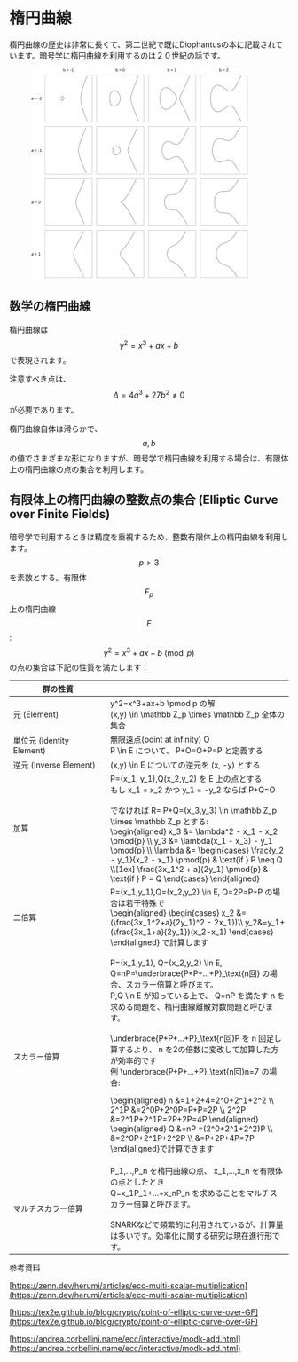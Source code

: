 # 楕円曲線

楕円曲線の歴史は非常に長くて、第二世紀で既にDiophantusの本に記載されています。暗号学に楕円曲線を利用するのは２０世紀の話です。

<figure><img src="../../.gitbook/assets/image (2) (1) (1) (1).png" alt=""><figcaption></figcaption></figure>

## 数学の楕円曲線

楕円曲線は $$y^2=x^3+ax+b$$ で表現されます。

注意すべき点は、 $$\Delta = 4a^3+27b^2 \neq 0$$ が必要であります。

楕円曲線自体は滑らかで、 $$a,b$$ の値でさまざまな形になりますが、暗号学で楕円曲線を利用する場合は、有限体上の楕円曲線の点の集合を利用します。



## 有限体上の楕円曲線の整数点の集合 (Elliptic Curve over Finite Fields)

暗号学で利用するときは精度を重視するため、整数有限体上の楕円曲線を利用します。 $$p>3$$ を素数とする。有限体 $$F_p$$ 上の楕円曲線 $$E$$: $$y^2=x^3+ax+b \pmod p$$ の点の集合は下記の性質を満たします：

<table><thead><tr><th width="161">群の性質</th><th></th></tr></thead><tbody><tr><td>元 (Element)</td><td><span class="math">y^2=x^3+ax+b \pmod p</span> の解<br> <span class="math">(x,y) \in \mathbb Z_p \times \mathbb Z_p</span> 全体の集合</td></tr><tr><td>単位元 (Identity Element)</td><td>無限遠点(point at infinity) <span class="math">O</span><br><span class="math">P \in E</span> について、 <span class="math">P+O=O+P=P</span> と定義する</td></tr><tr><td>逆元 (Inverse Element)</td><td><span class="math">(x,y) \in E</span> についての逆元を <span class="math">(x, -y)</span> とする</td></tr><tr><td>加算</td><td><span class="math">P=(x_1, y_1),Q(x_2,y_2)</span> を <span class="math">E</span> 上の点とする<br>もし <span class="math">x_1 = x_2</span> かつ <span class="math">y_1 = -y_2</span> ならば <span class="math">P+Q=O</span><br><br>でなければ <span class="math">R= P+Q=(x_3,y_3) \in \mathbb Z_p \times \mathbb Z_p</span> とする:<br><span class="math">\begin{aligned} x_3 &#x26;= \lambda^2 - x_1 - x_2 \pmod{p} \\ y_3 &#x26;= \lambda(x_1 - x_3) - y_1 \pmod{p} \\ \lambda &#x26;=  \begin{cases} \frac{y_2 - y_1}{x_2 - x_1} \pmod{p} &#x26; \text{if } P \neq Q \\[1ex] \frac{3x_1^2 + a}{2y_1} \pmod{p} &#x26; \text{if } P = Q \end{cases} \end{aligned}</span></td></tr><tr><td>二倍算</td><td><span class="math">P=(x_1,y_1),Q=(x_2,y_2) \in E, Q=2P=P+P</span> の場合は若干特殊で<br><span class="math">\begin{aligned} \begin{cases} x_2 &#x26;= (\frac{3x_1^2+a}{2y_1)^2 - 2x_1})\\ y_2&#x26;=y_1+(\frac{3x_1+a}{2y_1})(x_2-x_1) \end{cases} \end{aligned}</span> で計算します</td></tr><tr><td>スカラー倍算</td><td><p><span class="math">P=(x_1,y_1), Q=(x_2,y_2) \in E, Q=nP=\underbrace{P+P+...+P}_\text{n回}</span> の場合、スカラー倍算と呼びます。<br><span class="math">P,Q \in E</span> が知っている上で、 <span class="math">Q=nP</span> を満たす <span class="math">n</span> を求める問題を、楕円曲線離散対数問題と呼びます。<br><br><span class="math">\underbrace{P+P+...+P}_\text{n回}</span><span class="math">P</span> を <span class="math">n</span> 回足し算するより、 <span class="math">n</span> を<span class="math">2</span>の倍数に変改して加算した方が効率的です<br>例 <span class="math">\underbrace{P+P+...+P}_\text{n回}</span><span class="math">n=7</span> の場合:</p><p><span class="math">\begin{aligned} n &#x26;=1+2+4=2^0+2^1+2^2 \\ 2^1P &#x26;=2^0P+2^0P=P+P=2P \\ 2^2P &#x26;=2^1P+2^1P=2P+2P=4P \end{aligned}</span><br><span class="math">\begin{aligned} Q  &#x26;=nP =(2^0+2^1+2^2)P \\ &#x26;=2^0P+2^1P+2^2P \\ &#x26;=P+2P+4P=7P \end{aligned}</span>で計算できます</p></td></tr><tr><td>マルチスカラー倍算</td><td><span class="math">P_1,...,P_n</span> を楕円曲線の点、 <span class="math">x_1,...,x_n</span> を有限体の点としたとき<br><span class="math">Q=x_1P_1+...+x_nP_n</span> を求めることをマルチスカラー倍算と呼びます。<br><br>SNARKなどで頻繁的に利用されているが、計算量は多いです。効率化に関する研究は現在進行形です。</td></tr></tbody></table>

参考資料

[https://zenn.dev/herumi/articles/ecc-multi-scalar-multiplication](https://zenn.dev/herumi/articles/ecc-multi-scalar-multiplication)

[https://tex2e.github.io/blog/crypto/point-of-elliptic-curve-over-GF](https://tex2e.github.io/blog/crypto/point-of-elliptic-curve-over-GF)

[https://andrea.corbellini.name/ecc/interactive/modk-add.html](https://andrea.corbellini.name/ecc/interactive/modk-add.html)
